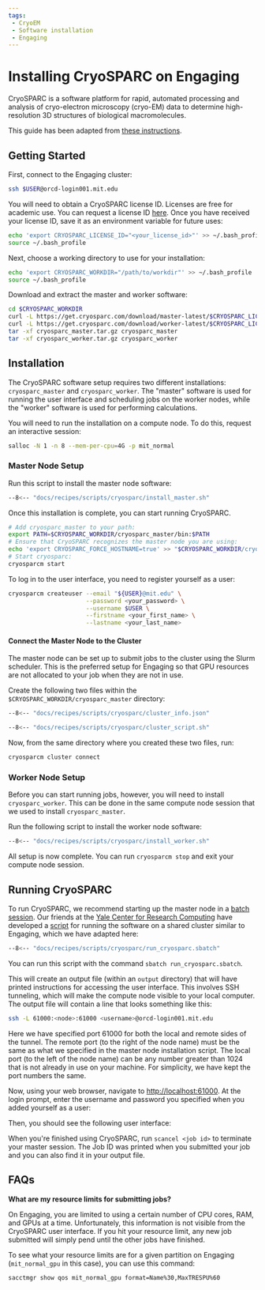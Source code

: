```yaml
---
tags:
 - CryoEM
 - Software installation
 - Engaging
---
```


<!-- TODO:
- Add notes on how to see what resource limits you have
- Test out the workflow when maintenance is done
- Test if you can use an environment variable in cluster_info.json
- Create one cluster for each GPU type
- Create a cluster for mit_preemptable
- Add images
- Make sure slurm job ID gets printed correctly from batch script
-->

# Installing CryoSPARC on Engaging

CryoSPARC is a software platform for rapid, automated processing and analysis of
cryo-electron microscopy (cryo-EM) data to determine high-resolution 3D
structures of biological macromolecules.

This guide has been adapted from [these instructions](https://guide.cryosparc.com/setup-configuration-and-management/how-to-download-install-and-configure/downloading-and-installing-cryosparc).

## Getting Started

First, connect to the Engaging cluster:

```bash
ssh $USER@orcd-login001.mit.edu
```

You will need to obtain a CryoSPARC license ID. Licenses are free for
academic use. You can request a license ID [here](https://guide.cryosparc.com/setup-configuration-and-management/how-to-download-install-and-configure/obtaining-a-license-id). Once you have
received your license ID, save it as an environment variable for future uses:

```bash
echo 'export CRYOSPARC_LICENSE_ID="<your_license_id>"' >> ~/.bash_profile
source ~/.bash_profile
```

Next, choose a working directory to use for your installation:

```bash
echo 'export CRYOSPARC_WORKDIR="/path/to/workdir"' >> ~/.bash_profile
source ~/.bash_profile
```

Download and extract the master and worker software:

```bash
cd $CRYOSPARC_WORKDIR
curl -L https://get.cryosparc.com/download/master-latest/$CRYOSPARC_LICENSE_ID -o cryosparc_master.tar.gz
curl -L https://get.cryosparc.com/download/worker-latest/$CRYOSPARC_LICENSE_ID -o cryosparc_worker.tar.gz
tar -xf cryosparc_master.tar.gz cryosparc_master
tar -xf cryosparc_worker.tar.gz cryosparc_worker
```

## Installation

The CryoSPARC software setup requires two different installations:
`cryosparc_master` and `cryosparc_worker`. The "master" software is used for
running the user interface and scheduling jobs on the worker nodes, while the
"worker" software is used for performing calculations.

You will need to run the installation on a compute node. To do this, request
an interactive session:

```bash
salloc -N 1 -n 8 --mem-per-cpu=4G -p mit_normal
```

### Master Node Setup

Run this script to install the master node software:

```bash title="install_master.sh"
--8<-- "docs/recipes/scripts/cryosparc/install_master.sh"
``` 

Once this installation is complete, you can start running CryoSPARC.

```bash
# Add cryosparc_master to your path:
export PATH=$CRYOSPARC_WORKDIR/cryosparc_master/bin:$PATH
# Ensure that CryoSPARC recognizes the master node you are using:
echo 'export CRYOSPARC_FORCE_HOSTNAME=true' >> "$CRYOSPARC_WORKDIR/cryosparc_master/config.sh"
# Start cryosparc:
cryosparcm start
```

To log in to the user interface, you need to register yourself as a user:

```bash
cryosparcm createuser --email "${USER}@mit.edu" \
                      --password <your_password> \
                      --username $USER \
                      --firstname <your_first_name> \
                      --lastname <your_last_name>
```

#### Connect the Master Node to the Cluster

The master node can be set up to submit jobs to the cluster using the Slurm
scheduler. This is the preferred setup for Engaging so that GPU resources are
not allocated to your job when they are not in use.

Create the following two files within the `$CRYOSPARC_WORKDIR/cryosparc_master`
directory:

```bash title="cluster_info.json"
--8<-- "docs/recipes/scripts/cryosparc/cluster_info.json"
```

```bash title="cluster_script.sh"
--8<-- "docs/recipes/scripts/cryosparc/cluster_script.sh"
```

Now, from the same directory where you created these two files, run:

```bash
cryosparcm cluster connect
```

### Worker Node Setup

Before you can start running jobs, however, you will need to install
`cryosparc_worker`. This can be done in the same compute node session that we
used to install `cryosparc_master`.

Run the following script to install the worker node software:

```bash title="install_worker.sh"
--8<-- "docs/recipes/scripts/cryosparc/install_worker.sh"
```

All setup is now complete. You can run `cryosparcm stop` and exit your compute
node session.

## Running CryoSPARC

To run CryoSPARC, we recommend starting up the master node in a
[batch session](../running-jobs/overview.md#batch-jobs). Our friends at the
[Yale Center for Research Computing](https://research.computing.yale.edu/) have
developed a [script](https://docs.ycrc.yale.edu/clusters-at-yale/guides/cryosparc/#1-submit-a-batch-script)
for running the software on a shared cluster similar to Engaging, which we have
adapted here:

```bash title="run_cryosparc.sbatch"
--8<-- "docs/recipes/scripts/cryosparc/run_cryosparc.sbatch"
```

You can run this script with the command `sbatch run_cryosparc.sbatch`.

This will create an output file (within an `output` directory) that will have
printed instructions for accessing the user interface. This involves SSH
tunneling, which will make the compute node visible to your local computer. The
output file will contain a line that looks something like this:

```bash
ssh -L 61000:<node>:61000 <username>@orcd-login001.mit.edu
```

Here we have specified port 61000 for both the local and remote sides of
the tunnel. The remote port (to the right of the node name) must be the same as
what we specified in the master node installation script. The local port (to the
left of the node name) can be any number greater than 1024 that is not already
in use on your machine. For simplicity, we have kept the port numbers the same.

Now, using your web browser, navigate to
[http://localhost:61000](http://localhost:61000). At the login prompt, enter
the username and password you specified when you added yourself as a user:

<!-- Insert image of login here -->

Then, you should see the following user interface:

<!-- Insert image of UI here -->

When you're finished using CryoSPARC, run `scancel <job id>` to terminate your
master session. The Job ID was printed when you submitted your job and you can
also find it in your output file.

## FAQs

**What are my resource limits for submitting jobs?**

On Engaging, you are limited to using a certain number of CPU cores, RAM, and
GPUs at a time. Unfortunately, this information is not visible from the
CryoSPARC user interface. If you hit your resource limit, any new job submitted
will simply pend until the other jobs have finished.

To see what your resource limits are for a given partition on Engaging
(`mit_normal_gpu` in this case), you can use this command:

```bash
sacctmgr show qos mit_normal_gpu format=Name%30,MaxTRESPU%60
```
